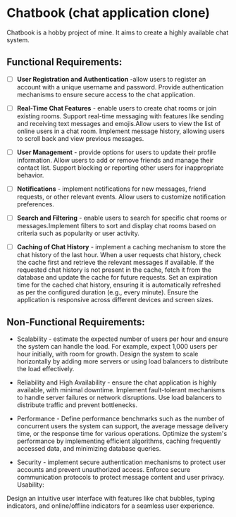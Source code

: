 # Chatbook (chat application clone)
Chatbook is a hobby project of mine. It aims to create a highly available chat system.

## Functional Requirements:

- [ ] **User Registration and Authentication** -allow users to register an account with a unique username and password.
  Provide authentication mechanisms to ensure secure access to the chat application.

- [ ] **Real-Time Chat Features** - enable users to create chat rooms or join existing rooms. Support real-time messaging with features like sending and receiving text messages and emojis.Allow users to view the list of online users in a chat room. Implement message history, allowing users to scroll back and view previous messages.

 - [ ] **User Management** - provide options for users to update their profile information. Allow users to add or remove friends and manage their contact list. Support blocking or reporting other users for inappropriate behavior.

- [ ] **Notifications** - implement notifications for new messages, friend requests, or other relevant events.
Allow users to customize notification preferences.

- [ ] **Search and Filtering** - enable users to search for specific chat rooms or messages.Implement filters to sort and display chat rooms based on criteria such as popularity or user activity.

- [ ] **Caching of Chat History** - implement a caching mechanism to store the chat history of the last hour. When a user requests chat history, check the cache first and retrieve the relevant messages if available. If the requested chat history is not present in the cache, fetch it from the database and update the cache for future requests. Set an expiration time for the cached chat history, ensuring it is automatically refreshed as per the configured duration (e.g., every minute).
Ensure the application is responsive across different devices and screen sizes.


## Non-Functional Requirements:

- Scalability - estimate the expected number of users per hour and ensure the system can handle the load. For example, expect 1,000 users per hour initially, with room for growth. Design the system to scale horizontally by adding more servers or using load balancers to distribute the load effectively.

- Reliability and High Availability - ensure the chat application is highly available, with minimal downtime.
Implement fault-tolerant mechanisms to handle server failures or network disruptions. Use load balancers to distribute traffic and prevent bottlenecks.

- Performance - Define performance benchmarks such as the number of concurrent users the system can support, the average message delivery time, or the response time for various operations.
Optimize the system's performance by implementing efficient algorithms, caching frequently accessed data, and minimizing database queries.

- Security - implement secure authentication mechanisms to protect user accounts and prevent unauthorized access.
Enforce secure communication protocols to protect message content and user privacy.
Usability:

Design an intuitive user interface with features like chat bubbles, typing indicators, and online/offline indicators for a seamless user experience.

